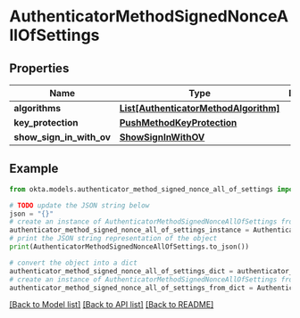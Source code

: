# AuthenticatorMethodSignedNonceAllOfSettings


## Properties

Name | Type | Description | Notes
------------ | ------------- | ------------- | -------------
**algorithms** | [**List[AuthenticatorMethodAlgorithm]**](AuthenticatorMethodAlgorithm.md) |  | [optional] 
**key_protection** | [**PushMethodKeyProtection**](PushMethodKeyProtection.md) |  | [optional] 
**show_sign_in_with_ov** | [**ShowSignInWithOV**](ShowSignInWithOV.md) |  | [optional] 

## Example

```python
from okta.models.authenticator_method_signed_nonce_all_of_settings import AuthenticatorMethodSignedNonceAllOfSettings

# TODO update the JSON string below
json = "{}"
# create an instance of AuthenticatorMethodSignedNonceAllOfSettings from a JSON string
authenticator_method_signed_nonce_all_of_settings_instance = AuthenticatorMethodSignedNonceAllOfSettings.from_json(json)
# print the JSON string representation of the object
print(AuthenticatorMethodSignedNonceAllOfSettings.to_json())

# convert the object into a dict
authenticator_method_signed_nonce_all_of_settings_dict = authenticator_method_signed_nonce_all_of_settings_instance.to_dict()
# create an instance of AuthenticatorMethodSignedNonceAllOfSettings from a dict
authenticator_method_signed_nonce_all_of_settings_from_dict = AuthenticatorMethodSignedNonceAllOfSettings.from_dict(authenticator_method_signed_nonce_all_of_settings_dict)
```
[[Back to Model list]](../README.md#documentation-for-models) [[Back to API list]](../README.md#documentation-for-api-endpoints) [[Back to README]](../README.md)


